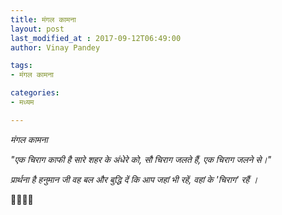 ```yaml
---
title: मंगल कामना
layout: post
last_modified_at : 2017-09-12T06:49:00
author: Vinay Pandey

tags:
- मंगल कामना

categories:
- मध्यम

---
```


*मंगल कामना*

_"एक चिराग काफी है सारे शहर के अंधेरे को,_
_सौ चिराग जलते हैं, एक चिराग जलने से।"_

*प्रार्थना है*
*हनुमान जी वह बल और बुद्धि दें*
*कि आप जहां भी रहें,*
*वहां के 'चिराग' रहैं ।*

🙏🌷🌷🙏
